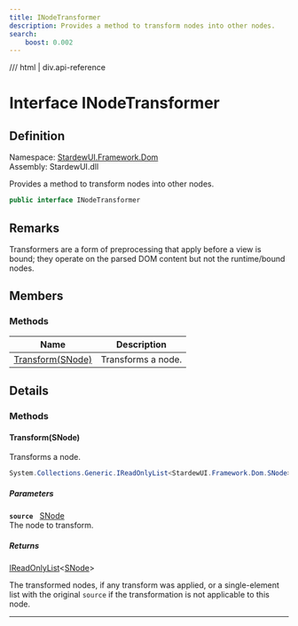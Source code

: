 ```yaml
---
title: INodeTransformer
description: Provides a method to transform nodes into other nodes.
search:
    boost: 0.002
---
```


<link rel="stylesheet" href="/StardewUI/stylesheets/reference.css" />

/// html | div.api-reference

# Interface INodeTransformer

## Definition

<div class="api-definition" markdown>

Namespace: [StardewUI.Framework.Dom](index.md)  
Assembly: StardewUI.dll  

</div>

Provides a method to transform nodes into other nodes.

```cs
public interface INodeTransformer
```

## Remarks

Transformers are a form of preprocessing that apply before a view is bound; they operate on the parsed DOM content but not the runtime/bound nodes.

## Members

### Methods

 | Name | Description |
| --- | --- |
| [Transform(SNode)](#transformsnode) | Transforms a node. | 

## Details

### Methods

#### Transform(SNode)

Transforms a node.

```cs
System.Collections.Generic.IReadOnlyList<StardewUI.Framework.Dom.SNode> Transform(StardewUI.Framework.Dom.SNode source);
```

##### Parameters

**`source`** &nbsp; [SNode](snode.md)  
The node to transform.

##### Returns

[IReadOnlyList](https://learn.microsoft.com/en-us/dotnet/api/system.collections.generic.ireadonlylist-1)<[SNode](snode.md)>

  The transformed nodes, if any transform was applied, or a single-element list with the original `source` if the transformation is not applicable to this node.

-----

